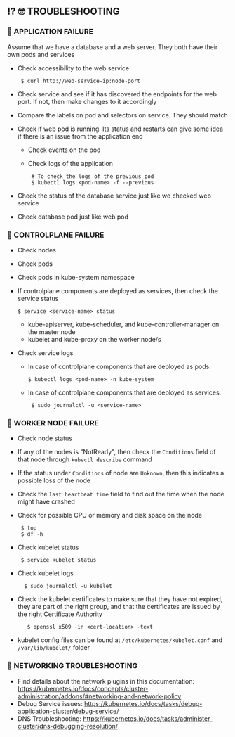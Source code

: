 ## :interrobang: :nerd_face: TROUBLESHOOTING


  ### :diamond_shape_with_a_dot_inside: APPLICATION FAILURE
  Assume that we have a database and a web server. They both have their own pods and services
  - Check accessibility to the web service
     
         $ curl http://web-service-ip:node-port
    
  - Check service and see if it has discovered the endpoints for the web port. If not, then make changes to it accordingly
  - Compare the labels on pod and selectors on service. They should match
  - Check if web pod is running. Its status and restarts can give some idea if there is an issue from the application end
       - Check events on the pod
       - Check logs of the application
             
              # To check the logs of the previous pod
              $ kubectl logs <pod-name> -f --previous
  - Check the status of the database service just like we checked web service
  - Check database pod just like web pod
  
  ### :diamond_shape_with_a_dot_inside: CONTROLPLANE FAILURE
  - Check nodes
  - Check pods
  - Check pods in kube-system namespace
  - If controlplane components are deployed as services, then check the service status

        $ service <service-name> status
  
    - kube-apiserver, kube-scheduler, and kube-controller-manager on the master node
    - kubelet and kube-proxy on the worker node/s
  - Check service logs

     - In case of controlplane components that are deployed as pods:

           $ kubectl logs <pod-name> -n kube-system
    - In case of controlplane components that are deployed as services:

           $ sudo journalctl -u <service-name>

  ### :diamond_shape_with_a_dot_inside: WORKER NODE FAILURE
  - Check node status
  - If any of the nodes is "NotReady", then check the `Conditions` field of that node through `kubectl describe` command
  - If the status under `Conditions` of node are `Unknown`, then this indicates a possible loss of the node
  - Check the `last heartbeat time` field to find out the time when the node might have crashed
  - Check for possible CPU or memory and disk space on the node
 
         $ top
         $ df -h
  - Check kubelet status
   
         $ service kubelet status
-  Check kubelet logs

         $ sudo journalctl -u kubelet
- Check the kubelet certificates to make sure that they have not expired, they are part of the right group, and that the certificates are issued by the right Certificate Authority

         $ openssl x509 -in <cert-location> -text
- kubelet config files can be found at `/etc/kubernetes/kubelet.conf` and `/var/lib/kubelet/` folder

### :diamond_shape_with_a_dot_inside: NETWORKING TROUBLESHOOTING
 - Find details about the network plugins in this documentation: https://kubernetes.io/docs/concepts/cluster-administration/addons/#networking-and-network-policy
 - Debug Service issues: https://kubernetes.io/docs/tasks/debug-application-cluster/debug-service/
 - DNS Troubleshooting: https://kubernetes.io/docs/tasks/administer-cluster/dns-debugging-resolution/
   
  

